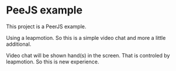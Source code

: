 # PeeJS example

This project is a PeerJS example.

Using a leapmotion. So this is a simple video chat and more a little additional.

Video chat will be shown hand(s) in the screen.
That is controled by leapmotion.
So this is new experience.
